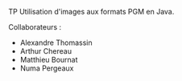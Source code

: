 TP Utilisation d'images aux formats PGM en Java.

Collaborateurs :
- Alexandre Thomassin
- Arthur Chereau
- Matthieu Bournat
- Numa Pergeaux

